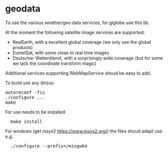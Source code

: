 # geodata
To use the various weather/geo data services, for glglobe use this lib.

At the moment the following satellite image services are supported:
<ul>
  <li>RealEarth, with a excellent global coverage (we only use the global products)</li>
  <li>EumetSat, with some close to real time images</li>
  <li>Deutscher Wetterdienst, with a surprisingly wide coverage (but for some we lack the coordinate transform magic)</li>
</ul>
Additional services supporting WebMapService shoud be easy to add.

To build use any (lin)ux:
<pre>
autoreconf -fis
./configure ...
make
</pre>
For use needs to be installed:
<pre>
  make install
</pre>
For windows (get msys2 https://www.msys2.org/) the files shoud adapt use e.g.<br>
<pre>
  ./configure --prefix=/mingw64
</pre>

